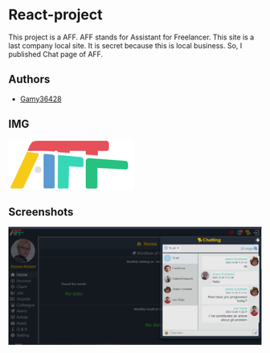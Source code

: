 
# React-project

This project is a AFF.
AFF stands for Assistant for Freelancer.
This site is a last company local site.
It is secret because this is local business.
So, I published Chat page of AFF.


## Authors

- [Gamy36428](https://www.github.com/Gamy36428)


## IMG
![Logo](https://github.com/Gamy36428/React-project/blob/main/Client/assets/img/main.png)


## Screenshots

![App Screenshot](https://github.com/Gamy36428/React-project/blob/main/Client/assets/img/AFF.png)


